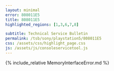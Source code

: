 ```yaml
---
layout: minimal
error: 808011E5
title: 808011E5
highlighted_regions: [1,3,6,7,8]

subtitle: Technical Service Bulletin
permalink: /tsb/sony/playstation5/808011E5
css: /assets/css/highlight_page.css
js: /assets/js/consoleservicetool.js
---
```


{% include_relative MemoryInterfaceError.md %}
